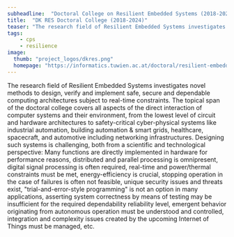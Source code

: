 ```yaml
---
subheadline:  "Doctoral College on Resilient Embedded Systems (2018-2024)"
title:  "DK RES Doctoral College (2018-2024)"
teaser: "The research field of Resilient Embedded Systems investigates novel methods to design, verify and implement safe, secure and dependable computing architectures subject to real-time constraints."
tags:
    - cps
    - resilience
image:
  thumb: "project_logos/dkres.png"
  homepage: "https://informatics.tuwien.ac.at/doctoral/resilient-embedded-systems/"
---
```


<!--more-->

The research field of Resilient Embedded Systems investigates novel methods to design, verify and implement safe, secure and dependable computing architectures subject to real-time constraints. The topical span of the doctoral college covers all aspects of the direct interaction of computer systems and their environment, from the lowest level of circuit and hardware architectures to safety-critical cyber-physical systems like industrial automation, building automation & smart grids, healthcare, spacecraft, and automotive including networking infrastructures. Designing such systems is challenging, both from a scientific and technological perspective: Many functions are directly implemented in hardware for performance reasons, distributed and parallel processing is omnipresent, digital signal processing is often required, real-time and power/thermal constraints must be met, energy-efficiency is crucial, stopping operation in the case of failures is often not feasible, unique security issues and threats exist, "trial-and-error-style programming" is not an option in many applications, asserting system correctness by means of testing may be insufficient for the required dependability reliability level, emergent behavior originating from autonomous operation must be understood and controlled, integration and complexity issues created by the upcoming Internet of Things must be managed, etc.

